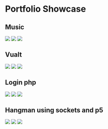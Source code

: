 # Portfolio Showcase

## Music
![](https://media.discordapp.net/attachments/484801932528189461/585430482016272394/unknown.png?width=1192&height=671)
![](https://media.discordapp.net/attachments/484801932528189461/585430564983799810/unknown.png?width=1192&height=671)
![](https://media.discordapp.net/attachments/484801932528189461/585431519154143245/unknown.png?width=1192&height=671)
## Vualt
![](https://media.discordapp.net/attachments/484801932528189461/585431941478612993/unknown.png?width=1192&height=671)
![](https://cdn.discordapp.com/attachments/484801932528189461/585432001134460929/unknown.png?width=1192&height=671)
![](https://media.discordapp.net/attachments/484801932528189461/585432111050260482/unknown.png?width=1192&height=671)
## Login php
![](https://media.discordapp.net/attachments/484801932528189461/585432527809019913/unknown.png?width=1192&height=671)
![](https://media.discordapp.net/attachments/484801932528189461/585432586575413248/unknown.png?width=1192&height=671)
![](https://media.discordapp.net/attachments/484801932528189461/585432628170326016/unknown.png?width=1192&height=671)
## Hangman using sockets and p5
![](https://media.discordapp.net/attachments/484801932528189461/585433571406381058/unknown.png?width=1192&height=670)
![](https://media.discordapp.net/attachments/484801932528189461/585433761039253534/unknown.png?width=1192&height=671)
![](https://media.discordapp.net/attachments/484801932528189461/585433927691272199/unknown.png?width=1192&height=671)
